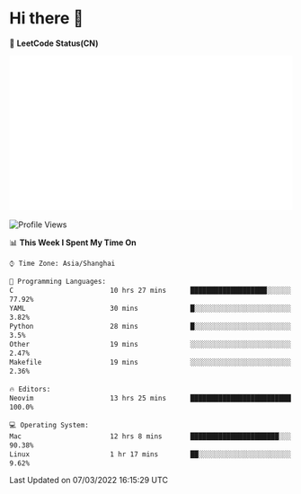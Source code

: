 # Hi there 👋

📝 **LeetCode Status(CN)**

![wsmbsbbz's LeetCode status](https://github.com/wsmbsbbz/wsmbsbbz/blob/main/status.svg)

<!--
**wsmbsbbz/wsmbsbbz** is a ✨ _special_ ✨ repository because its `README.md` (this file) appears on your GitHub profile.

Here are some ideas to get you started:

- 🔭 I’m currently working on ...
- 🌱 I’m currently learning ...
- 👯 I’m looking to collaborate on ...
- 🤔 I’m looking for help with ...
- 💬 Ask me about ...
- 📫 How to reach me: ...
- 😄 Pronouns: ...
- ⚡ Fun fact: ...
-->
<!--START_SECTION:waka-->
![Profile Views](http://img.shields.io/badge/Profile%20Views-0-blue)

📊 **This Week I Spent My Time On** 

```text
⌚︎ Time Zone: Asia/Shanghai

💬 Programming Languages: 
C                        10 hrs 27 mins      ███████████████████░░░░░░   77.92% 
YAML                     30 mins             █░░░░░░░░░░░░░░░░░░░░░░░░   3.82% 
Python                   28 mins             █░░░░░░░░░░░░░░░░░░░░░░░░   3.5% 
Other                    19 mins             ░░░░░░░░░░░░░░░░░░░░░░░░░   2.47% 
Makefile                 19 mins             ░░░░░░░░░░░░░░░░░░░░░░░░░   2.36%

🔥 Editors: 
Neovim                   13 hrs 25 mins      █████████████████████████   100.0%

💻 Operating System: 
Mac                      12 hrs 8 mins       ██████████████████████░░░   90.38% 
Linux                    1 hr 17 mins        ██░░░░░░░░░░░░░░░░░░░░░░░   9.62%

```


 Last Updated on 07/03/2022 16:15:29 UTC
<!--END_SECTION:waka-->
